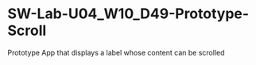 # SW-Lab-U04_W10_D49-Prototype-Scroll
Prototype App that displays a label whose content can be scrolled

